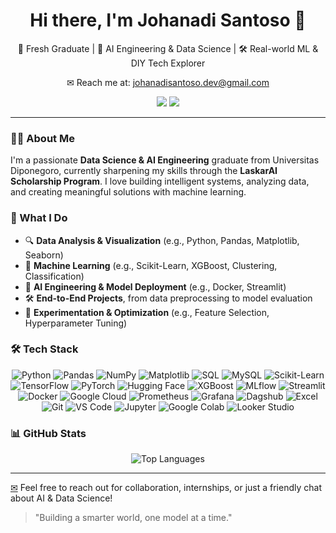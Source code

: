 <h1 align="center">Hi there, I'm Johanadi Santoso 👋</h1>
<p align="center">
  🚀 Fresh Graduate | 🤖 AI Engineering & Data Science  | 🛠️ Real-world ML & DIY Tech Explorer
</p>
<p align="center">
  ✉ Reach me at: <a href="mailto:johanadisantoso.dev@gmail.com">johanadisantoso.dev@gmail.com</a>
</p>
<p align="center">
  <a href="https://github.com/johanadis"><img src="https://img.shields.io/github/followers/johanadis?label=Follow%20Me&style=social" /></a>
  <a href="https://www.linkedin.com/in/johanadi/"><img src="https://img.shields.io/badge/LinkedIn-Connect-blue?logo=linkedin" /></a>
</p>

---

### 👨‍💻 About Me

I'm a passionate **Data Science & AI Engineering** graduate from Universitas Diponegoro, currently sharpening my skills through the **LaskarAI Scholarship Program**. I love building intelligent systems, analyzing data, and creating meaningful solutions with machine learning.

### 🔬 What I Do

- 🔍 **Data Analysis & Visualization** (e.g., Python, Pandas, Matplotlib, Seaborn)
- 🧠 **Machine Learning** (e.g., Scikit-Learn, XGBoost, Clustering, Classification)
- 🤖 **AI Engineering & Model Deployment** (e.g., Docker, Streamlit)
- 🛠️ **End-to-End Projects**, from data preprocessing to model evaluation
- 🧪 **Experimentation & Optimization** (e.g., Feature Selection, Hyperparameter Tuning)


### 🛠 Tech Stack

<p align="center">
  <img src="https://img.shields.io/badge/Python-3776AB?style=for-the-badge&logo=python&logoColor=white" alt="Python"/>
  <img src="https://img.shields.io/badge/Pandas-150458?style=for-the-badge&logo=pandas&logoColor=white" alt="Pandas"/>
  <img src="https://img.shields.io/badge/Numpy-013243?style=for-the-badge&logo=numpy&logoColor=white" alt="NumPy"/>
  <img src="https://img.shields.io/badge/Matplotlib-11557C?style=for-the-badge&logo=matplotlib&logoColor=white" alt="Matplotlib"/>
  <img src="https://img.shields.io/badge/SQL-4479A1?style=for-the-badge&logo=postgresql&logoColor=white" alt="SQL"/>
  <img src="https://img.shields.io/badge/MySQL-005C84?style=for-the-badge&logo=mysql&logoColor=white" alt="MySQL"/>
  <img src="https://img.shields.io/badge/Scikit--Learn-F7931E?style=for-the-badge&logo=scikit-learn&logoColor=white" alt="Scikit-Learn"/>
  <img src="https://img.shields.io/badge/TensorFlow-FF6F00?style=for-the-badge&logo=tensorflow&logoColor=white" alt="TensorFlow"/>
  <img src="https://img.shields.io/badge/PyTorch-EE4C2C?style=for-the-badge&logo=pytorch&logoColor=white" alt="PyTorch"/>
  <img src="https://img.shields.io/badge/HuggingFace-FCC624?style=for-the-badge&logo=huggingface&logoColor=black" alt="Hugging Face"/>
  <img src="https://img.shields.io/badge/XGBoost-AA0000?style=for-the-badge&logo=apache-spark&logoColor=white" alt="XGBoost"/>
  <img src="https://img.shields.io/badge/MLflow-1E6EAB?style=for-the-badge&logo=dataiku&logoColor=white" alt="MLflow"/>
  <img src="https://img.shields.io/badge/Streamlit-FF4B4B?style=for-the-badge&logo=streamlit&logoColor=white" alt="Streamlit"/>
  <img src="https://img.shields.io/badge/Docker-2496ED?style=for-the-badge&logo=docker&logoColor=white" alt="Docker"/>
  <img src="https://img.shields.io/badge/GCP-4285F4?style=for-the-badge&logo=google-cloud&logoColor=white" alt="Google Cloud"/>
  <img src="https://img.shields.io/badge/Prometheus-E6522C?style=for-the-badge&logo=prometheus&logoColor=white" alt="Prometheus"/>
  <img src="https://img.shields.io/badge/Grafana-F46800?style=for-the-badge&logo=grafana&logoColor=white" alt="Grafana"/>
  <img src="https://img.shields.io/badge/Dagshub-FF5000?style=for-the-badge&logo=dagshub&logoColor=white" alt="Dagshub"/>
  <img src="https://img.shields.io/badge/Excel-217346?style=for-the-badge&logo=microsoft-excel&logoColor=white" alt="Excel"/>
  <img src="https://img.shields.io/badge/Git-F05032?style=for-the-badge&logo=git&logoColor=white" alt="Git"/>
  <img src="https://img.shields.io/badge/VS%20Code-007ACC?style=for-the-badge&logo=visual-studio-code&logoColor=white" alt="VS Code"/>
  <img src="https://img.shields.io/badge/Jupyter-F37626?style=for-the-badge&logo=jupyter&logoColor=white" alt="Jupyter"/>
  <img src="https://img.shields.io/badge/Google%20Colab-F9AB00?style=for-the-badge&logo=google-colab&logoColor=black" alt="Google Colab"/>
  <img src="https://img.shields.io/badge/Looker%20Studio-4285F4?style=for-the-badge&logo=google-analytics&logoColor=white" alt="Looker Studio"/>
</p>

### 📊 GitHub Stats
<p align="center">
  <img src="https://github-readme-stats.vercel.app/api/top-langs/?username=johanadis&theme=dark&hide_border=false&include_all_commits=false&count_private=false&layout=compact" alt="Top Languages" />
</p>


---
<a href="mailto:johanadisantoso.dev@gmail.com">✉</a> Feel free to reach out for collaboration, internships, or just a friendly chat about AI & Data Science!
> "Building a smarter world, one model at a time."

